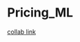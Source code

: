 # Pricing_ML

[collab link](https://colab.research.google.com/github/rimchmielowitz/Pricing_ML/blob/main/Pricing_ML.ipynb)
